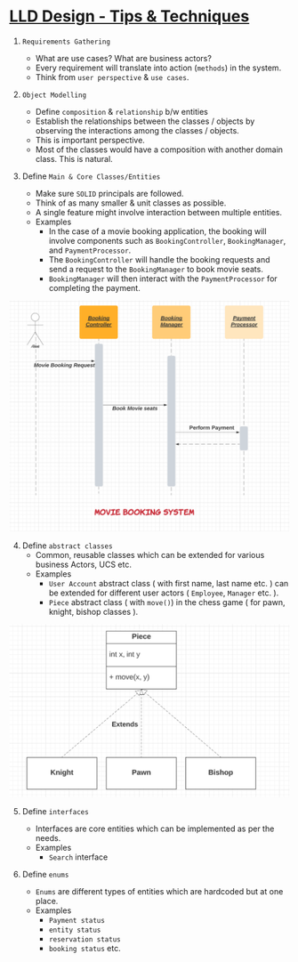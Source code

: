 # [LLD Design - Tips & Techniques](https://betterprogramming.pub/how-to-ace-the-low-level-design-interview-3f1be6401070)

1. `Requirements Gathering`
    - What are use cases? What are business actors?
    - Every requirement will translate into action (`methods`) in the system.
    - Think from `user perspective` & `use cases`.

2. `Object Modelling`
    - Define `composition` & `relationship` b/w entities
    - Establish the relationships between the classes / objects by observing the interactions among the classes / objects.
    - This is important perspective.
    - Most of the classes would have a composition with another domain class. This is natural.

3. Define `Main & Core Classes/Entities`
    - Make sure `SOLID` principals are followed.
    - Think of as many smaller & unit classes as possible.
    - A single feature might involve interaction between multiple entities.
    - Examples
        - In the case of a movie booking application, the booking will involve components such as `BookingController`, `BookingManager`, and `PaymentProcessor`.
        - The `BookingController` will handle the booking requests and send a request to the `BookingManager` to book movie seats.
        - `BookingManager` will then interact with the `PaymentProcessor` for completing the payment.

![img.png](assests/booking_controller_img.png)

4. Define `abstract classes`
    - Common, reusable classes which can be extended for various business Actors, UCS etc.
    - Examples
        - `User Account` abstract class ( with first name, last name etc. ) can be extended for different user actors ( `Employee`, `Manager` etc. ).
        - `Piece` abstract class ( with `move()`) in the chess game ( for pawn, knight, bishop classes ).

![img.png](assests/abstract_classes_img.png)

5. Define `interfaces`
    - Interfaces are core entities which can be implemented as per the needs.
    - Examples
        - `Search` interface

6. Define `enums`
    - `Enums` are different types of entities which are hardcoded but at one place.
    - Examples
        - `Payment status`
        - `entity status`
        - `reservation status`
        - `booking status` etc.